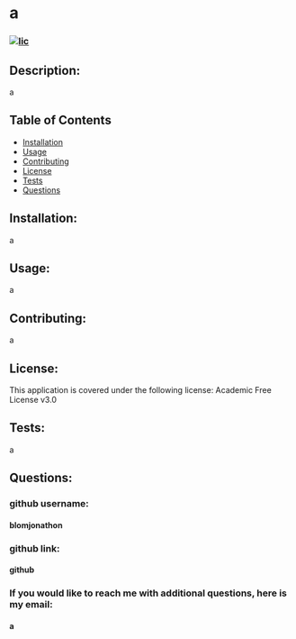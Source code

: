# a
### [![lic](https://img.shields.io/badge/License-AFL%203.0-blue.svg)](LICENSE)
## Description:
a
## Table of Contents
* [Installation](#installation)
* [Usage](#usage)
* [Contributing](#contributing)
* [License](#license)
* [Tests](#tests)
* [Questions](#questions)

## Installation: 
a
## Usage: 
a
## Contributing: 
a
## License:
This application is covered under the following license: Academic Free License v3.0
## Tests: 
a
## Questions: 
### github username: 
#### blomjonathon
### github link: 
#### github
### If you would like to reach me with additional questions, here is my email: 
#### a
      